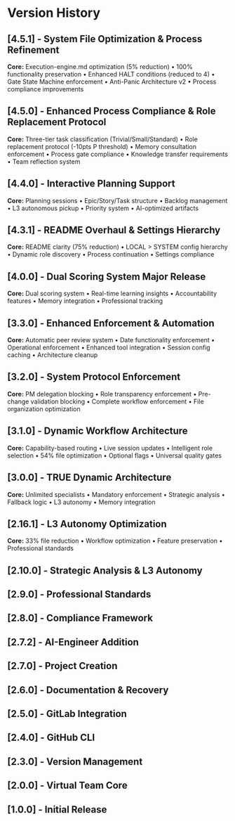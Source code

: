 # Version History

## [4.5.1] - System File Optimization & Process Refinement
**Core:** Execution-engine.md optimization (5% reduction) • 100% functionality preservation • Enhanced HALT conditions (reduced to 4) • Gate State Machine enforcement • Anti-Panic Architecture v2 • Process compliance improvements

## [4.5.0] - Enhanced Process Compliance & Role Replacement Protocol
**Core:** Three-tier task classification (Trivial/Small/Standard) • Role replacement protocol (-10pts P threshold) • Memory consultation enforcement • Process gate compliance • Knowledge transfer requirements • Team reflection system

## [4.4.0] - Interactive Planning Support
**Core:** Planning sessions • Epic/Story/Task structure • Backlog management • L3 autonomous pickup • Priority system • AI-optimized artifacts

## [4.3.1] - README Overhaul & Settings Hierarchy
**Core:** README clarity (75% reduction) • LOCAL > SYSTEM config hierarchy • Dynamic role discovery • Process continuation • Settings compliance

## [4.0.0] - Dual Scoring System Major Release
**Core:** Dual scoring system • Real-time learning insights • Accountability features • Memory integration • Professional tracking

## [3.3.0] - Enhanced Enforcement & Automation
**Core:** Automatic peer review system • Date functionality enforcement • Operational enforcement • Enhanced tool integration • Session config caching • Architecture cleanup

## [3.2.0] - System Protocol Enforcement
**Core:** PM delegation blocking • Role transparency enforcement • Pre-change validation blocking • Complete workflow enforcement • File organization optimization

## [3.1.0] - Dynamic Workflow Architecture
**Core:** Capability-based routing • Live session updates • Intelligent role selection • 54% file optimization • Optional flags • Universal quality gates

## [3.0.0] - TRUE Dynamic Architecture  
**Core:** Unlimited specialists • Mandatory enforcement • Strategic analysis • Fallback logic • L3 autonomy • Memory integration

## [2.16.1] - L3 Autonomy Optimization
**Core:** 33% file reduction • Workflow optimization • Feature preservation • Professional standards

## [2.10.0] - Strategic Analysis & L3 Autonomy
## [2.9.0] - Professional Standards  
## [2.8.0] - Compliance Framework
## [2.7.2] - AI-Engineer Addition
## [2.7.0] - Project Creation
## [2.6.0] - Documentation & Recovery
## [2.5.0] - GitLab Integration
## [2.4.0] - GitHub CLI
## [2.3.0] - Version Management
## [2.0.0] - Virtual Team Core
## [1.0.0] - Initial Release